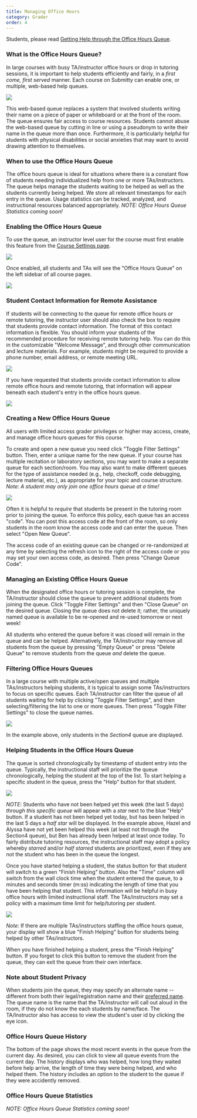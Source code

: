 ```yaml
---
title: Managing Office Hours
category: Grader
order: 4
---
```


Students, please read [Getting Help through the Office Hours Queue](/student/queue).


### What is the Office Hours Queue?

In large courses with busy TA/instructor office hours or drop in
tutoring sessions, it is important to help students efficiently and
fairly, in a *first come, first served* manner.  Each course on
Submitty can enable one, or multiple, web-based help queues.

![](/images/queue/queue_main_view.png)

This web-based queue replaces a system that involved students writing
their name on a piece of paper or whiteboard or at the front of the
room.  The queue ensures fair access to course resources.  Students
cannot abuse the web-based queue by cutting in line or using a
pseudonym to write their name in the queue more than once.
Furthermore, it is particularly helpful for students with physical
disabilities or social anxieties that may want to avoid drawing
attention to themselves.

### When to use the Office Hours Queue

The office hours queue is ideal for situations where there is a
constant flow of students needing individualized help from one or more
TAs/instructors. The queue helps manage the students waiting to be
helped as well as the students currently being helped.  We store all
relevant timestamps for each entry in the queue.  Usage statistics can
be tracked, analyzed, and instructional resources balanced
appropriately.  *NOTE: Office Hours Queue Statistics coming soon!*


### Enabling the Office Hours Queue

To use the queue, an instructor level user for the course must first
enable this feature from the [Course Settings
page](/instructor/course_settings).

![](/images/queue/queue_enable.png)

Once enabled, all students and TAs will see the "Office Hours Queue"
on the left sidebar of all course pages.

![](/images/queue/queue_menu.png)


### Student Contact Information for Remote Assistance

If students will be connecting to the queue for remote office hours or
remote tutoring, the instructor user should also check the box to require
that students provide contact information.  The format of this contact
information is flexible.  You should inform your students of the
recommended procedure for receiving remote tutoring help.  You can do
this in the customizable "Welcome Message", and through other
communication and lecture materials.  For example, students might be
required to provide a phone number, email address, or remote meeting
URL.

![](/images/queue/queue_enable_completed.png)

If you have requested that students provide contact information to
allow remote office hours and remote tutoring, that information will
appear beneath each student's entry in the office hours queue.

![](/images/queue/queue_contact_information.png)


### Creating a New Office Hours Queue

All users with limited access grader privileges or higher may access,
create, and manage office hours queues for this course.

To create and open a new queue you need click "Toggle Filter Settings"
button.  Then, enter a unique name for the new queue.  If your course
has multiple recitation or laboratory sections, you may want to make a
separate queue for each section/room.  You may also want to make
different queues for the type of assistance needed (e.g., help,
checkoff, code debugging, lecture material, etc.), as appropriate for
your topic and course structure.  *Note: A student may only join one
office hours queue at a time!*

![](/images/queue/queue_new_queue.png)

Often it is helpful to *require* that students be present in the
tutoring room prior to joining the queue.  To enforce this policy,
each queue has an access "code".  You can post this access code at the front
of the room, so only students in the room know the access code and can enter
the queue.  Then select "Open New Queue".

The access code of an existing queue can be changed or re-randomized
at any time by selecting the refresh icon to the right of the access code or
you may set your own access code, as desired.  Then press "Change Queue
Code".

### Managing an Existing Office Hours Queue

When the designated office hours or tutoring session is complete, the
TA/instructor should close the queue to prevent additional students
from joining the queue.  Click "Toggle Filter Settings" and then
"Close Queue" on the desired queue.  Closing the queue does not delete
it; rather, the uniquely named queue is available to be re-opened and
re-used tomorrow or next week!

All students who entered the queue before it was closed will remain in
the queue and can be helped.  Alternatively, the TA/instructor may
remove all students from the queue by pressing "Empty Queue" or press
"Delete Queue" to remove students from the queue *and* delete the
queue.


### Filtering Office Hours Queues

In a large course with multiple active/open queues and multiple
TAs/instructors helping students, it is typical to assign some
TAs/instructors to focus on specific queues.  Each TA/instructor can
filter the queue of all students waiting for help by clicking "Toggle
Filter Settings", and then selecting/filtering the list to one or more
queues.  Then press "Toggle Filter Settings" to close the queue names.

![](/images/queue/queue_filter.png)

In the example above, only students in the *Section4* queue are
displayed.



### Helping Students in the Office Hours Queue

The queue is sorted chronologically by timestamp of student entry into the
queue.  Typically, the instructional staff will prioritize the queue
chronologically, helping the student at the top of the list.
To start helping a specific student in the queue, press the "Help"
button for that student.

![](/images/queue/queue_finish_green.png)

*NOTE*: Students who have not been helped yet this week (the last 5
days) *through this specific queue* will appear with a *star* next to
the blue "Help" button.  If a student has not been helped yet today,
but has been helped in the last 5 days a *half star* will be
displayed.  In the example above, Hazel and Alyssa have not yet been
helped this week (at least not through the Section4 queue), but Ben
has already been helped at least once today.  To fairly distribute
tutoring resources, the instructional staff may adopt a policy whereby
*starred* and/or *half starred* students are prioritized, even if they are
not the student who has been in the queue the longest.

Once you have started helping a student, the status button for that
student will switch to a green "Finish Helping" button.  Also the
"Time" column will switch from the wall clock time when the student
entered the queue, to a minutes and seconds timer (m:ss) indicating
the length of time that you have been helping that student.  This
information will be helpful in busy office hours with limited
instructional staff.  The TAs/instructors may set a policy with a
maximum time limit for help/tutoring per student.

![](/images/queue/queue_finish_blue.png)

*Note:* If there are multiple TAs/instructors staffing the office
hours queue, your display will show a blue "Finish Helping" button
for students being helped by other TAs/instructors.

When you have finished helping a student, press the "Finish Helping"
button.  If you forget to click this button to remove the
student from the queue, they can exit the queue from their own
interface.




### Note about Student Privacy

When students join the queue, they may specify an alternate name --
different from both their legal/registration name and their
[preferred name](/student/account/preferred_name).
The queue name is the name that the TA/instructor will call out aloud
in the room, if they do not know
the each students by name/face.  The TA/Instructor also has access to view the
student's user id by clicking the eye icon.


### Office Hours Queue History

The bottom of the page shows the most recent events in the queue from
the current day.  As desired, you can click to view all queue events
from the current day.  The history displays who was helped, how long
they waited before help arrive, the length of time they were being
helped, and who helped them.  The history includes an option to the
student to the queue if they were accidently removed.


### Office Hours Queue Statistics

*NOTE: Office Hours Queue Statistics coming soon!*